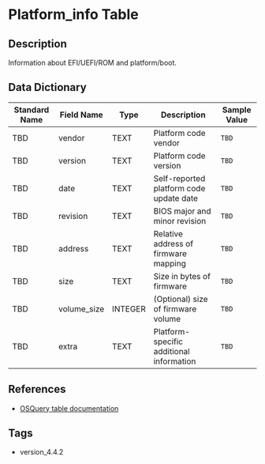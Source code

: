 # Platform_info Table

## Description
Information about EFI/UEFI/ROM and platform/boot.

## Data Dictionary
|Standard Name|Field Name|Type|Description|Sample Value|
|---|---|---|---|---|
|TBD|vendor|TEXT|Platform code vendor|`TBD`|
|TBD|version|TEXT|Platform code version|`TBD`|
|TBD|date|TEXT|Self-reported platform code update date|`TBD`|
|TBD|revision|TEXT|BIOS major and minor revision|`TBD`|
|TBD|address|TEXT|Relative address of firmware mapping|`TBD`|
|TBD|size|TEXT|Size in bytes of firmware|`TBD`|
|TBD|volume_size|INTEGER|(Optional) size of firmware volume|`TBD`|
|TBD|extra|TEXT|Platform-specific additional information|`TBD`|

## References
* [OSQuery table documentation](https://osquery.io/schema/current#platform_info)

## Tags
* version_4.4.2